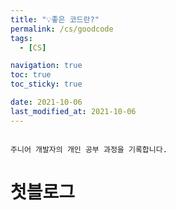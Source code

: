 ```yaml
---
title: "💡좋은 코드란?"
permalink: /cs/goodcode
tags:
  - [CS]

navigation: true
toc: true
toc_sticky: true

date: 2021-10-06
last_modified_at: 2021-10-06
---
```


![]()

`주니어 개발자의 개인 공부 과정을 기록합니다.`

# 첫블로그